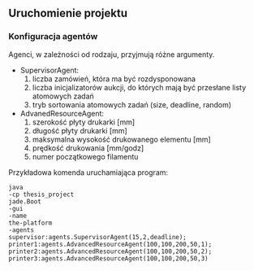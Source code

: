 ## Uruchomienie projektu
### Konfiguracja agentów
Agenci, w zależności od rodzaju, przyjmują różne argumenty.
- SupervisorAgent:
  1. liczba zamówień, która ma być rozdysponowana
  2. liczba inicjalizatorów aukcji, do których mają być przesłane listy atomowych zadań
  3. tryb sortowania atomowych zadań (size, deadline, random)
- AdvanedResourceAgent:
  1. szerokość płyty drukarki [mm]
  2. długość płyty drukarki [mm]
  3. maksymalna wysokość drukowanego elementu [mm]
  4. prędkość drukowania [mm/godz]
  5. numer początkowego filamentu

Przykładowa komenda uruchamiająca program:
```
java
-cp thesis_project
jade.Boot
-gui
-name
the-platform
-agents
supervisor:agents.SupervisorAgent(15,2,deadline);
printer1:agents.AdvancedResourceAgent(100,100,200,50,1);
printer2:agents.AdvancedResourceAgent(100,100,200,50,2);
printer3:agents.AdvancedResourceAgent(100,100,200,50,3)
```

